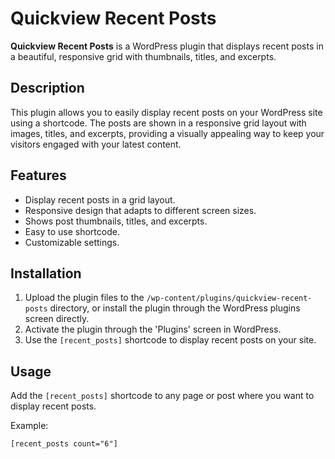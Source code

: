 # Quickview Recent Posts

**Quickview Recent Posts** is a WordPress plugin that displays recent posts in a beautiful, responsive grid with thumbnails, titles, and excerpts. 

## Description

This plugin allows you to easily display recent posts on your WordPress site using a shortcode. The posts are shown in a responsive grid layout with images, titles, and excerpts, providing a visually appealing way to keep your visitors engaged with your latest content.

## Features

- Display recent posts in a grid layout.
- Responsive design that adapts to different screen sizes.
- Shows post thumbnails, titles, and excerpts.
- Easy to use shortcode.
- Customizable settings.

## Installation

1. Upload the plugin files to the `/wp-content/plugins/quickview-recent-posts` directory, or install the plugin through the WordPress plugins screen directly.
2. Activate the plugin through the 'Plugins' screen in WordPress.
3. Use the `[recent_posts]` shortcode to display recent posts on your site.

## Usage

Add the `[recent_posts]` shortcode to any page or post where you want to display recent posts.

Example:
```html
[recent_posts count="6"]
